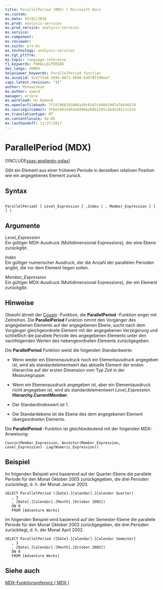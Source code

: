 ```yaml
---
title: ParallelPeriod (MDX) | Microsoft Docs
ms.custom: 
ms.date: 03/02/2016
ms.prod: analysis-services
ms.prod_service: analysis-services
ms.service: 
ms.component: 
ms.reviewer: 
ms.suite: pro-bi
ms.technology: analysis-services
ms.tgt_pltfrm: 
ms.topic: language-reference
f1_keywords: PARALLELPERIOD
dev_langs: kbMDX
helpviewer_keywords: ParallelPeriod function
ms.assetid: 9c87f5a6-5694-46f1-9890-bd9705190ea7
caps.latest.revision: "31"
author: Minewiskan
ms.author: owend
manager: erikre
ms.workload: On Demand
ms.openlocfilehash: 7ffd7d68192806a30c65d7c446b3907e766401f8
ms.sourcegitcommit: 9fbe5403e902eb996bab0b1285cdade281c1cb16
ms.translationtype: MT
ms.contentlocale: de-DE
ms.lasthandoff: 11/27/2017
---
```

# <a name="parallelperiod-mdx"></a>ParallelPeriod (MDX)
[!INCLUDE[ssas-appliesto-sqlas](../includes/ssas-appliesto-sqlas.md)]

  Gibt ein Element aus einer früheren Periode in derselben relativen Position wie ein angegebenes Element zurück.  
  
## <a name="syntax"></a>Syntax  
  
```  
  
ParallelPeriod( [ Level_Expression [ ,Index [ , Member_Expression ] ] ] )  
```  
  
## <a name="arguments"></a>Argumente  
 *Level_Expression*  
 Ein gültiger MDX-Ausdruck (Multidimensional Expressions), der eine Ebene zurückgibt.  
  
 *Index*  
 Ein gültiger numerischer Ausdruck, der die Anzahl der parallelen Perioden angibt, die vor dem Element liegen sollen.  
  
 *Member_Expression*  
 Ein gültiger MDX-Ausdruck (Multidimensional Expressions), der ein Element zurückgibt.  
  
## <a name="remarks"></a>Hinweise  
 Obwohl ähnelt der [Cousin](../mdx/cousin-mdx.md) -Funktion, die **ParallelPeriod** -Funktion enger mit Zeitreihen. Die **ParallelPeriod** Funktion nimmt den Vorgänger des angegebenen Elements auf der angegebenen Ebene, sucht nach dem Vorgänger gleichgeordnete Element mit der angegebenen Verzögerung und schließlich die parallele Periode des angegebenen Elements unter den nachfolgenden Werten des nebengeordneten Elements zurückgegeben.  
  
 Die **ParallelPeriod** Funktion weist die folgenden Standardwerte:  
  
-   Wenn weder ein Ebenenausdruck noch ein Elementausdruck angegeben ist, wird als standardelementwert das aktuelle Element der ersten Hierarchie auf der ersten Dimension vom Typ *Zeit* in der Measuregruppe.  
  
-   Wenn ein Ebenenausdruck angegeben ist, aber ein Elementausdruck nicht angegeben ist, wird als standardelementwert *Level_Expression*. **Hierarchy.CurrentMember**.  
  
-   Der Standardindexwert ist 1.  
  
-   Die Standardebene ist die Ebene des dem angegebenen Element übergeordneten Elements.  
  
 Die **ParallelPeriod** -Funktion ist gleichbedeutend mit der folgenden MDX-Anweisung:  
  
 `Cousin(Member_Expression, Ancestor(Member_Expression, Level_Expression) .Lag(Numeric_Expression))`  
  
## <a name="example"></a>Beispiel  
 Im folgenden Beispiel wird basierend auf der Quarter-Ebene die parallele Periode für den Monat Oktober 2003 zurückgegeben, die drei Perioden zurückliegt, d. h. der Monat Januar 2003.  
  
```  
SELECT ParallelPeriod ([Date].[Calendar].[Calendar Quarter]  
   , 3  
   , [Date].[Calendar].[Month].[October 2003])  
   ON 0  
   FROM [Adventure Works]  
```  
  
 Im folgenden Beispiel wird basierend auf der Semester-Ebene die parallele Periode für den Monat Oktober 2003 zurückgegeben, die drei Perioden zurückliegt, d. h. der Monat April 2002.  
  
```  
SELECT ParallelPeriod ([Date].[Calendar].[Calendar Semester]  
   , 3  
   , [Date].[Calendar].[Month].[October 2003])  
   ON 0  
   FROM [Adventure Works]  
```  
  
## <a name="see-also"></a>Siehe auch  
 [MDX-Funktionsreferenz &#40; MDX &#41;](../mdx/mdx-function-reference-mdx.md)  
  
  
